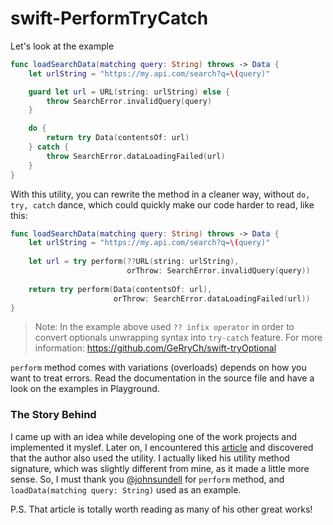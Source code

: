 # swift-PerformTryCatch

Let's look at the example
```swift
func loadSearchData(matching query: String) throws -> Data {
    let urlString = "https://my.api.com/search?q=\(query)"

    guard let url = URL(string: urlString) else {
        throw SearchError.invalidQuery(query)
    }

    do {
        return try Data(contentsOf: url)
    } catch {
        throw SearchError.dataLoadingFailed(url)
    }
}
```

With this utility, you can rewrite the method in a cleaner way, without `do, try, catch` dance, which could quickly make our code harder to read, like this:

```swift
func loadSearchData(matching query: String) throws -> Data {
    let urlString = "https://my.api.com/search?q=\(query)"
    
    let url = try perform(??URL(string: urlString),
                          orThrow: SearchError.invalidQuery(query))
    
    return try perform(Data(contentsOf: url),
                       orThrow: SearchError.dataLoadingFailed(url))
}
```
> Note: In the example above used `?? infix operator` in order to convert optionals unwrapping syntax into  `try-catch` feature. For more information: https://github.com/GeRryCh/swift-tryOptional

`perform` method comes with variations (overloads) depends on how you want to treat errors. Read the documentation in the source file and have a look on the examples in Playground.

### The Story Behind

I came up with an idea while developing one of the work projects and implemented it myslef. Later on, I encountered this [article](https://www.swiftbysundell.com/articles/providing-a-unified-swift-error-api/) and discovered that the author also used the utility. I actually liked his utility method signature, which was slightly different from mine, as it made a little more sense. So, I must thank you [@johnsundell](https://twitter.com/johnsundell "John's Twitter") for `perform` method, and `loadData(matching query: String)` used as an example. 

P.S. That article is totally worth reading as many of his other great works!